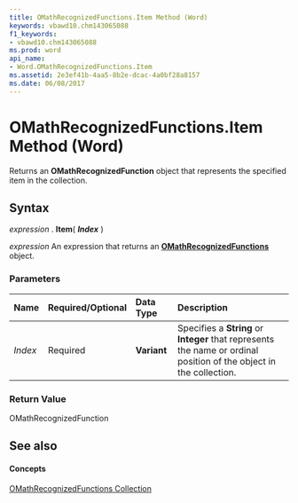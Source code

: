 ```yaml
---
title: OMathRecognizedFunctions.Item Method (Word)
keywords: vbawd10.chm143065088
f1_keywords:
- vbawd10.chm143065088
ms.prod: word
api_name:
- Word.OMathRecognizedFunctions.Item
ms.assetid: 2e3ef41b-4aa5-8b2e-dcac-4a0bf28a8157
ms.date: 06/08/2017
---
```



# OMathRecognizedFunctions.Item Method (Word)

Returns an  **OMathRecognizedFunction** object that represents the specified item in the collection.


## Syntax

 _expression_ . **Item**( **_Index_** )

 _expression_ An expression that returns an **[OMathRecognizedFunctions](omathrecognizedfunctions-object-word.md)** object.


### Parameters



|**Name**|**Required/Optional**|**Data Type**|**Description**|
|:-----|:-----|:-----|:-----|
| _Index_|Required| **Variant**|Specifies a  **String** or **Integer** that represents the name or ordinal position of the object in the collection.|

### Return Value

OMathRecognizedFunction


## See also


#### Concepts


[OMathRecognizedFunctions Collection](omathrecognizedfunctions-object-word.md)

